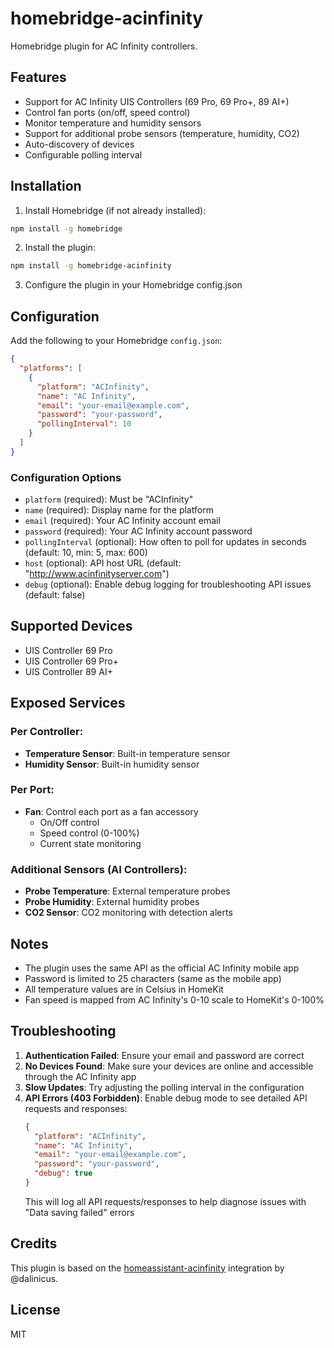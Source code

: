 # homebridge-acinfinity

Homebridge plugin for AC Infinity controllers.

## Features

- Support for AC Infinity UIS Controllers (69 Pro, 69 Pro+, 89 AI+)
- Control fan ports (on/off, speed control)
- Monitor temperature and humidity sensors
- Support for additional probe sensors (temperature, humidity, CO2)
- Auto-discovery of devices
- Configurable polling interval

## Installation

1. Install Homebridge (if not already installed):
```bash
npm install -g homebridge
```

2. Install the plugin:
```bash
npm install -g homebridge-acinfinity
```

3. Configure the plugin in your Homebridge config.json

## Configuration

Add the following to your Homebridge `config.json`:

```json
{
  "platforms": [
    {
      "platform": "ACInfinity",
      "name": "AC Infinity",
      "email": "your-email@example.com",
      "password": "your-password",
      "pollingInterval": 10
    }
  ]
}
```

### Configuration Options

- `platform` (required): Must be "ACInfinity"
- `name` (required): Display name for the platform
- `email` (required): Your AC Infinity account email
- `password` (required): Your AC Infinity account password
- `pollingInterval` (optional): How often to poll for updates in seconds (default: 10, min: 5, max: 600)
- `host` (optional): API host URL (default: "http://www.acinfinityserver.com")
- `debug` (optional): Enable debug logging for troubleshooting API issues (default: false)

## Supported Devices

- UIS Controller 69 Pro
- UIS Controller 69 Pro+
- UIS Controller 89 AI+

## Exposed Services

### Per Controller:
- **Temperature Sensor**: Built-in temperature sensor
- **Humidity Sensor**: Built-in humidity sensor

### Per Port:
- **Fan**: Control each port as a fan accessory
  - On/Off control
  - Speed control (0-100%)
  - Current state monitoring

### Additional Sensors (AI Controllers):
- **Probe Temperature**: External temperature probes
- **Probe Humidity**: External humidity probes
- **CO2 Sensor**: CO2 monitoring with detection alerts

## Notes

- The plugin uses the same API as the official AC Infinity mobile app
- Password is limited to 25 characters (same as the mobile app)
- All temperature values are in Celsius in HomeKit
- Fan speed is mapped from AC Infinity's 0-10 scale to HomeKit's 0-100%

## Troubleshooting

1. **Authentication Failed**: Ensure your email and password are correct
2. **No Devices Found**: Make sure your devices are online and accessible through the AC Infinity app
3. **Slow Updates**: Try adjusting the polling interval in the configuration
4. **API Errors (403 Forbidden)**: Enable debug mode to see detailed API requests and responses:
   ```json
   {
     "platform": "ACInfinity",
     "name": "AC Infinity",
     "email": "your-email@example.com",
     "password": "your-password",
     "debug": true
   }
   ```
   This will log all API requests/responses to help diagnose issues with "Data saving failed" errors

## Credits

This plugin is based on the [homeassistant-acinfinity](https://github.com/dalinicus/homeassistant-acinfinity) integration by @dalinicus.

## License

MIT